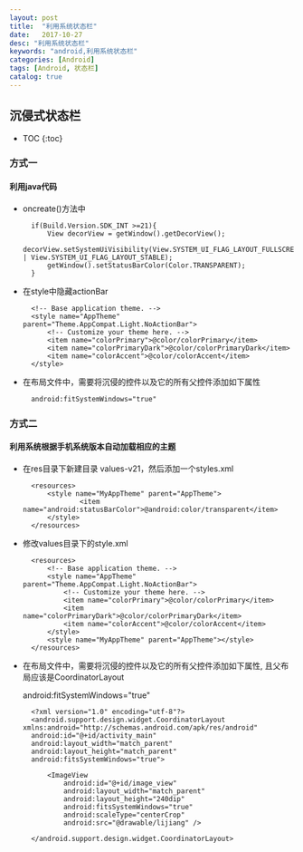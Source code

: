 ```yaml
---
layout: post
title:  "利用系统状态栏"
date:   2017-10-27
desc: "利用系统状态栏"
keywords: "android,利用系统状态栏"
categories: [Android]
tags: [Android, 状态栏]
catalog: true
---
```




## 沉侵式状态栏

* TOC
{:toc}

### 方式一

#### 利用java代码
    
* oncreate()方法中
    
       
        if(Build.Version.SDK_INT >=21){
            View decorView = getWindow().getDecorView();
            decorView.setSystemUiVisibility(View.SYSTEM_UI_FLAG_LAYOUT_FULLSCREEN | View.SYSTEM_UI_FLAG_LAYOUT_STABLE);
            getWindow().setStatusBarColor(Color.TRANSPARENT);
        }
        
* 在style中隐藏actionBar
    
        <!-- Base application theme. -->
        <style name="AppTheme" parent="Theme.AppCompat.Light.NoActionBar">
            <!-- Customize your theme here. -->
            <item name="colorPrimary">@color/colorPrimary</item>
            <item name="colorPrimaryDark">@color/colorPrimaryDark</item>
            <item name="colorAccent">@color/colorAccent</item>
        </style>

* 在布局文件中，需要将沉侵的控件以及它的所有父控件添加如下属性
    
        android:fitSystemWindows="true"
        
### 方式二

#### 利用系统根据手机系统版本自动加载相应的主题

* 在res目录下新建目录 values-v21，然后添加一个styles.xml
    
        <resources>
            <style name="MyAppTheme" parent="AppTheme">
                    <item name="android:statusBarColor">@android:color/transparent</item>
            </style>
        </resources>
    
    
* 修改values目录下的style.xml
    
        <resources>
            <!-- Base application theme. -->
            <style name="AppTheme" parent="Theme.AppCompat.Light.NoActionBar">
                <!-- Customize your theme here. -->
                <item name="colorPrimary">@color/colorPrimary</item>
                <item name="colorPrimaryDark">@color/colorPrimaryDark</item>
                <item name="colorAccent">@color/colorAccent</item>
            </style>
            <style name="MyAppTheme" parent="AppTheme"></style>
        </resources>
        
    
* 在布局文件中，需要将沉侵的控件以及它的所有父控件添加如下属性, 且父布局应该是CoordinatorLayout
    
    android:fitSystemWindows="true"

   
        <?xml version="1.0" encoding="utf-8"?>
        <android.support.design.widget.CoordinatorLayout xmlns:android="http://schemas.android.com/apk/res/android"
        android:id="@+id/activity_main"
        android:layout_width="match_parent"
        android:layout_height="match_parent"
        android:fitsSystemWindows="true">
        
            <ImageView
                android:id="@+id/image_view"
                android:layout_width="match_parent"
                android:layout_height="240dip"
                android:fitsSystemWindows="true"
                android:scaleType="centerCrop"
                android:src="@drawable/lijiang" />
            
        </android.support.design.widget.CoordinatorLayout>

